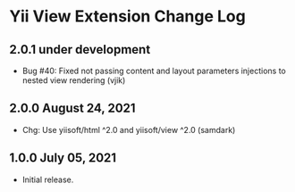 # Yii View Extension Change Log

## 2.0.1 under development

- Bug #40: Fixed not passing content and layout parameters injections to nested view rendering (vjik)

## 2.0.0 August 24, 2021

- Chg: Use yiisoft/html ^2.0 and yiisoft/view ^2.0 (samdark)

## 1.0.0 July 05, 2021

- Initial release.
